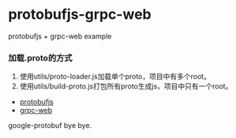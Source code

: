 # protobufjs-grpc-web
protobufjs + grpc-web example

### 加载.proto的方式  
1. 使用utils/proto-loader.js加载单个proto，项目中有多个root。  
2. 使用utils/build-proto.js打包所有proto生成js，项目中只有一个root。  


* [protobufjs](https://github.com/protobufjs/protobuf.js) 
* [grpc-web](https://github.com/grpc/grpc-web)   

google-protobuf bye bye.
